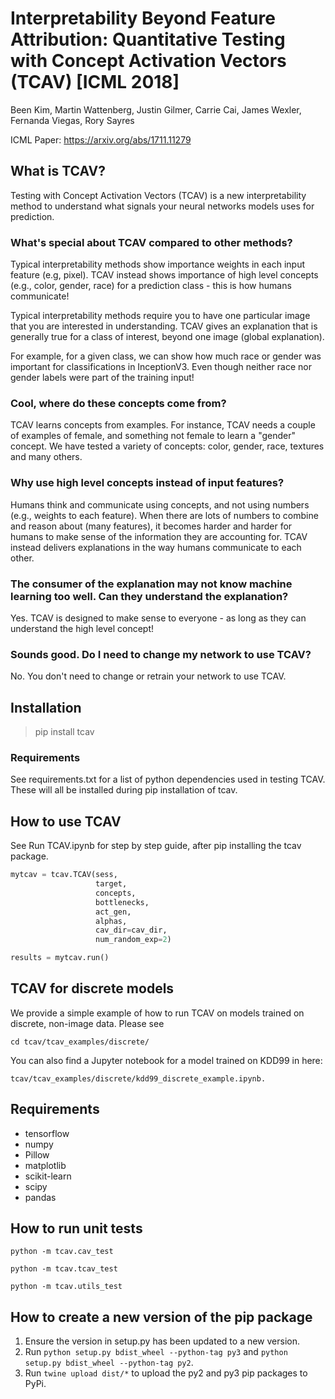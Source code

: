 # Interpretability Beyond Feature Attribution: Quantitative Testing with Concept Activation Vectors (TCAV) [ICML 2018]

Been Kim, Martin Wattenberg, Justin Gilmer, Carrie Cai, James Wexler, Fernanda
Viegas, Rory Sayres

ICML Paper: https://arxiv.org/abs/1711.11279

## What is TCAV?

Testing with Concept Activation Vectors (TCAV) is a new interpretability method
to understand what signals your neural networks models uses for prediction.

### What's special about TCAV compared to other methods?

Typical interpretability methods show importance weights in each input feature
(e.g, pixel). TCAV instead shows importance of high level concepts (e.g., color,
gender, race) for a prediction class - this is how humans communicate!

Typical interpretability methods require you to have one particular image that
you are interested in understanding. TCAV gives an explanation that is generally
true for a class of interest, beyond one image (global explanation).

For example, for a given class, we can show how much race or gender was
important for classifications in InceptionV3. Even though neither race nor
gender labels were part of the training input!

### Cool, where do these concepts come from?

TCAV learns concepts from examples. For instance, TCAV needs a couple of
examples of female, and something not female to learn a "gender" concept. We
have tested a variety of concepts: color, gender, race, textures and many
others.

### Why use high level concepts instead of input features?

Humans think and communicate using concepts, and not using numbers (e.g.,
weights to each feature). When there are lots of numbers to combine and reason
about (many features), it becomes harder and harder for humans to make sense of
the information they are accounting for. TCAV instead delivers explanations in
the way humans communicate to each other.

### The consumer of the explanation may not know machine learning too well. Can they understand the explanation?

Yes. TCAV is designed to make sense to everyone - as long as they can understand
the high level concept!

### Sounds good. Do I need to change my network to use TCAV?
No. You don't need to change or retrain your network to use TCAV.

## Installation

> pip install tcav

### Requirements

See requirements.txt for a list of python dependencies used in testing TCAV.
These will all be installed during pip installation of tcav.

## How to use TCAV

See Run TCAV.ipynb for step by step guide, after pip installing the tcav
package.

```python
mytcav = tcav.TCAV(sess,
                   target,
                   concepts,
                   bottlenecks,
                   act_gen,
                   alphas,
                   cav_dir=cav_dir,
                   num_random_exp=2)

results = mytcav.run()
```

## TCAV for discrete models

We provide a simple example of how to run TCAV on models trained on discrete,
non-image data. Please see

```
cd tcav/tcav_examples/discrete/
```

You can also find a Jupyter notebook for a model trained on KDD99 in here:

```
tcav/tcav_examples/discrete/kdd99_discrete_example.ipynb.
```

## Requirements

-   tensorflow
-   numpy
-   Pillow
-   matplotlib
-   scikit-learn
-   scipy
-   pandas

## How to run unit tests

`python -m tcav.cav_test`

`python -m tcav.tcav_test`

`python -m tcav.utils_test`

## How to create a new version of the pip package

1.  Ensure the version in setup.py has been updated to a new version.
2.  Run `python setup.py bdist_wheel --python-tag py3` and `python setup.py
    bdist_wheel --python-tag py2`.
3.  Run `twine upload dist/*` to upload the py2 and py3 pip packages to PyPi.
    
